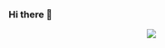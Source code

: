 ### Hi there 👋

<!--
**Codesait/Codesait** is a ✨ _special_ ✨ repository because its `README.md` (this file) appears on your GitHub profile.

Here are some ideas to get you started:

- 🔭 I’m currently working on my coding skills
- 🌱 I’m currently learning Dart
- 👯 I’m looking to collaborate on opensource projects
- 💬 Ask me about Flutter
- 📫 How to reach me: linkish.co/melasin
- ⚡ Fun fact: I love mobile technologies
-->

<div align="center"> 
     <a href="">
      <img align="center" src="https://github-readme-stats-sigma-five.vercel.app/api?username=codesait&show_icons=true&include_all_commits=true&count_private=true&line_height=40" />
    </a>
</div
